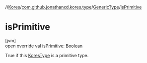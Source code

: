 //[Kores](../../../index.md)/[com.github.jonathanxd.kores.type](../index.md)/[GenericType](index.md)/[isPrimitive](is-primitive.md)

# isPrimitive

[jvm]\
open override val [isPrimitive](is-primitive.md): [Boolean](https://kotlinlang.org/api/latest/jvm/stdlib/kotlin/-boolean/index.html)

True if this [KoresType](../-kores-type/index.md) is a primitive type.
